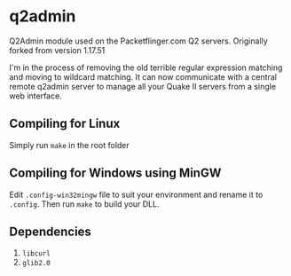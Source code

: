 q2admin
==========

Q2Admin module used on the Packetflinger.com Q2 servers. Originally forked from version 1.17.51

I'm in the process of removing the old terrible regular expression matching and moving to wildcard matching.
It can now communicate with a central remote q2admin server to manage all your Quake II servers from a 
single web interface.

Compiling for Linux
-------------------
Simply run `make` in the root folder 


Compiling for Windows using MinGW
---------------------
Edit `.config-win32mingw` file to suit your environment and rename it to `.config`. Then run `make` to build your DLL.


Dependencies
------------
1. `libcurl`
2. `glib2.0`
